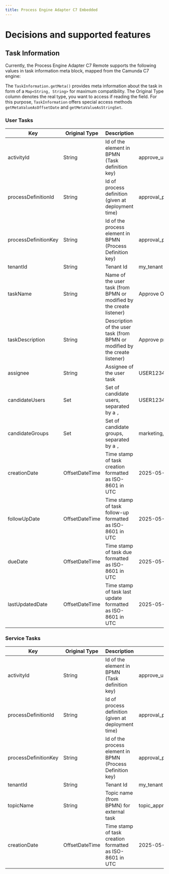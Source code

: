 ```yaml
---
title: Process Engine Adapter C7 Embedded
---
```


# Decisions and supported features

## Task Information

Currently, the Process Engine Adapter C7 Remote supports the following values in task information meta block, mapped from the Camunda C7 engine:

The `TaskInformation.getMeta()` provides meta information about the task in form of a `Map<String, String>` for maximum compatibility. The Original Type column denotes
the real type, you want to access if reading the field. For this purpose, `TaskInformation` offers special access methods `getMetaValueAsOffsetDate` and `getMetaValueAsStringSet`.


### User Tasks

| Key                  | Original Type  | Description                                                                 | Example                       |
|----------------------|----------------|-----------------------------------------------------------------------------|-------------------------------|
| activityId           | String         | Id of the element in BPMN (Task definition key)                             | approve_user_task             |
| processDefinitionId  | String         | Id of process definition (given at deployment time)                         | approval_process:912834729348 |
| processDefinitionKey | String         | Id of the process element in BPMN (Process Definition key)                  | approval_process              |
| tenantId             | String         | Tenant Id                                                                   | my_tenant                     |
| taskName             | String         | Name of the user task (from BPMN or modified by the create listener)        | Approve Order                 |
| taskDescription      | String         | Description of the user task (from BPMN or modified by the create listener) | Approve provided order.       |
| assignee             | String         | Assignee of the user task                                                   | USER12345                     |
| candidateUsers       | Set<String>    | Set of candidate users, separated by a `,`                                  | USER12345,USER12346,USER12347 |
| candidateGroups      | Set<String>    | Set of candidate groups, separated by a `,`                                 | marketing,sales               |
| creationDate         | OffsetDateTime | Time stamp of task creation formatted as ISO-8601 in UTC                    | 2025-05-01T10:00:00.000Z      |
| followUpDate         | OffsetDateTime | Time stamp of task follow-up formatted as ISO-8601 in UTC                   | 2025-05-02T10:00:00.000Z      |
| dueDate              | OffsetDateTime | Time stamp of task due formatted as ISO-8601 in UTC                         | 2025-05-05T10:00:00.000Z      |
| lastUpdatedDate      | OffsetDateTime | Time stamp of task last update formatted as ISO-8601 in UTC                 | 2025-05-05T10:00:00.000Z      |

### Service Tasks

| Key                  | Original Type  | Description                                                                | Example                       |
|----------------------|----------------|----------------------------------------------------------------------------|-------------------------------|
| activityId           | String         | Id of the element in BPMN (Task definition key)                            | approve_user_task             |
| processDefinitionId  | String         | Id of process definition (given at deployment time)                        | approval_process:912834729348 |
| processDefinitionKey | String         | Id of the process element in BPMN (Process Definition key)                 | approval_process              |
| tenantId             | String         | Tenant Id                                                                  | my_tenant                     |
| topicName            | String         | Topic name (from BPMN) for external task                                   | topic_approve                 |
| creationDate         | OffsetDateTime | Time stamp of task creation formatted as ISO-8601 in UTC                   | 2025-05-01T10:00:00.000Z      |
